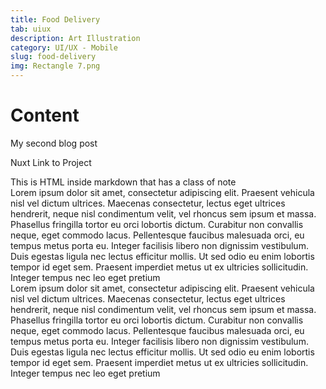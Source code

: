 ```yaml
---
title: Food Delivery
tab: uiux
description: Art Illustration
category: UI/UX - Mobile
slug: food-delivery
img: Rectangle 7.png
---
```


# Content

My second blog post



<nuxt-link to="/projects">Nuxt Link to Project</nuxt-link>

<div class="p-4 mb-4 text-white bg-pryColor">
  This is HTML inside markdown that has a class of note
</div>

<div class="p-4 mb-4">
  Lorem ipsum dolor sit amet, consectetur adipiscing elit. Praesent vehicula nisl vel dictum ultrices. Maecenas consectetur, lectus eget ultrices hendrerit, neque nisl condimentum velit, vel rhoncus sem ipsum et massa. Phasellus fringilla tortor eu orci lobortis dictum. Curabitur non convallis neque, eget commodo lacus. Pellentesque faucibus malesuada orci, eu tempus metus porta eu. Integer facilisis libero non dignissim vestibulum. Duis egestas ligula nec lectus efficitur mollis. Ut sed odio eu enim lobortis tempor id eget sem. Praesent imperdiet metus ut ex ultricies sollicitudin. Integer tempus nec leo eget pretium
</div>
<div class="p-4 mb-4">
  Lorem ipsum dolor sit amet, consectetur adipiscing elit. Praesent vehicula nisl vel dictum ultrices. Maecenas consectetur, lectus eget ultrices hendrerit, neque nisl condimentum velit, vel rhoncus sem ipsum et massa. Phasellus fringilla tortor eu orci lobortis dictum. Curabitur non convallis neque, eget commodo lacus. Pellentesque faucibus malesuada orci, eu tempus metus porta eu. Integer facilisis libero non dignissim vestibulum. Duis egestas ligula nec lectus efficitur mollis. Ut sed odio eu enim lobortis tempor id eget sem. Praesent imperdiet metus ut ex ultricies sollicitudin. Integer tempus nec leo eget pretium
</div>


 


   
